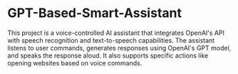 # GPT-Based-Smart-Assistant
This project is a voice-controlled AI assistant that integrates OpenAI's API with speech recognition and text-to-speech capabilities. The assistant listens to user commands, generates responses using OpenAI's GPT model, and speaks the response aloud. It also supports specific actions like opening websites based on voice commands.
